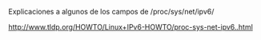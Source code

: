 Explicaciones a algunos de los campos de
/proc/sys/net/ipv6/

http://www.tldp.org/HOWTO/Linux+IPv6-HOWTO/proc-sys-net-ipv6..html
